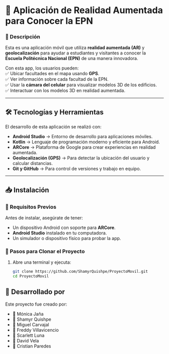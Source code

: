 # 📌 Aplicación de Realidad Aumentada para Conocer la EPN  

### 🚀 Descripción  
Esta es una aplicación móvil que utiliza **realidad aumentada (AR)** y **geolocalización** para ayudar a estudiantes y visitantes a conocer la **Escuela Politécnica Nacional (EPN)** de una manera innovadora.  

Con esta app, los usuarios pueden:  
✅ Ubicar facultades en el mapa usando **GPS**.  
✅ Ver información sobre cada facultad de la EPN.  
✅ Usar la **cámara del celular** para visualizar modelos 3D de los edificios.  
✅ Interactuar con los modelos 3D en realidad aumentada.  

---

## 🛠️ Tecnologías y Herramientas  
El desarrollo de esta aplicación se realizó con:  

- **Android Studio** → Entorno de desarrollo para aplicaciones móviles.  
- **Kotlin** → Lenguaje de programación moderno y eficiente para Android.  
- **ARCore** → Plataforma de Google para crear experiencias en realidad aumentada.  
- **Geolocalización (GPS)** → Para detectar la ubicación del usuario y calcular distancias.  
- **Git y GitHub** → Para control de versiones y trabajo en equipo.  

---

## 📥 Instalación  
### 🔹 Requisitos Previos  
Antes de instalar, asegúrate de tener:  
- Un dispositivo Android con soporte para **ARCore**.  
- **Android Studio** instalado en tu computadora.  
- Un simulador o dispositivo físico para probar la app.  

### 🔹 Pasos para Clonar el Proyecto

1. Abre una terminal y ejecuta:  
   ```bash
   git clone https://github.com/ShamyrQuishpe/ProyectoMovil.git
   cd ProyectoMovil
## 👥 Desarrollado por
Este proyecto fue creado por:
- 📌 Mónica Jaña
- 📌 Shamyr Quishpe
- 📌 Miguel Carvajal
- 📌 Freddy Villavicencio
- 📌 Scarlett Luna
- 📌 David Vela
- 📌 Cristian Paredes
